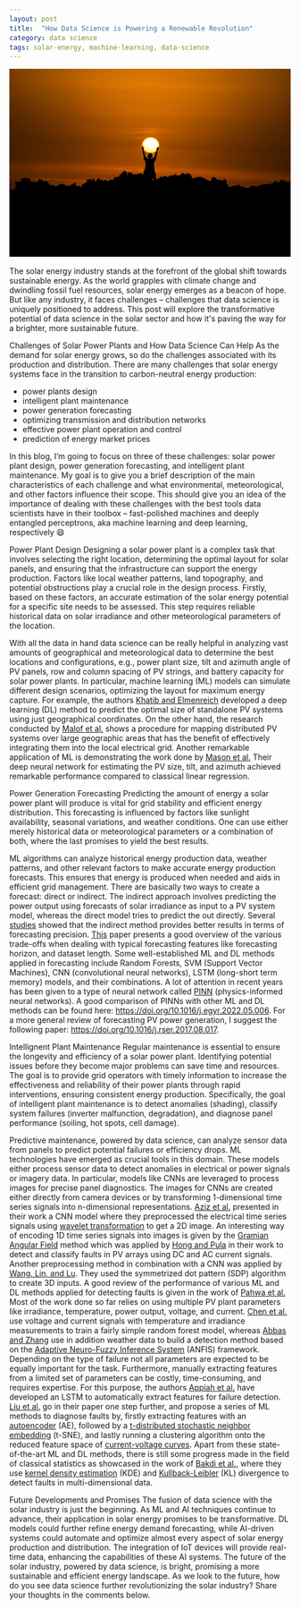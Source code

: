 ```yaml
---
layout: post
title:  "How Data Science is Powering a Renewable Revolution"
category: data science
tags: solar-energy, machine-learning, data-science
---
```

![title image](/assets/2024-03-06-how-data-science-is-powering-a-renewable-revolution/image-1.jpeg)

The solar energy industry stands at the forefront of the global shift towards sustainable energy. As the world grapples with climate change and dwindling fossil fuel resources, solar energy emerges as a beacon of hope. But like any industry, it faces challenges – challenges that data science is uniquely positioned to address. This post will explore the transformative potential of data science in the solar sector and how it's paving the way for a brighter, more sustainable future.

Challenges of Solar Power Plants and How Data Science Can Help
As the demand for solar energy grows, so do the challenges associated with its production and distribution. There are many challenges that solar energy systems face in the transition to carbon-neutral energy production:

* power plants design
* intelligent plant maintenance
* power generation forecasting
* optimizing transmission and distribution networks
* effective power plant operation and control
* prediction of energy market prices

In this blog, I’m going to focus on three of these challenges: solar power plant design, power generation forecasting, and intelligent plant maintenance. My goal is to give you a brief description of the main characteristics of each challenge and what environmental, meteorological, and other factors influence their scope. This should give you an idea of the importance of dealing with these challenges with the best tools data scientists have in their toolbox – fast-polished machines and deeply entangled perceptrons, aka machine learning and deep learning, respectively :smile:

Power Plant Design
Designing a solar power plant is a complex task that involves selecting the right location, determining the optimal layout for solar panels, and ensuring that the infrastructure can support the energy production. Factors like local weather patterns, land topography, and potential obstructions play a crucial role in the design process. Firstly, based on these factors, an accurate estimation of the solar energy potential for a specific site needs to be assessed. This step requires reliable historical data on solar irradiance and other meteorological parameters of the location.

With all the data in hand data science can be really helpful in analyzing vast amounts of geographical and meteorological data to determine the best locations and configurations, e.g., power plant size, tilt and azimuth angle of PV panels, row and column spacing of PV strings, and battery capacity for solar power plants. In particular, machine learning (ML) models can simulate different design scenarios, optimizing the layout for maximum energy capture. For example, the authors [Khatib and Elmenreich](https://doi.org/10.1155/2014/748142) developed a deep learning (DL) method to predict the optimal size of standalone PV systems using just geographical coordinates. On the other hand, the research conducted by [Malof et al.](https://www.researchgate.net/publication/331429328_Mapping_solar_array_location_size_and_capacity_using_deep_learning_and_overhead_imagery) shows a procedure for mapping distributed PV systems over large geographic areas that has the benefit of effectively integrating them into the local electrical grid. Another remarkable application of ML is demonstrating the work done by [Mason et al.](https://doi.org/10.1016/j.solener.2019.11.100) Their deep neural network for estimating the PV size, tilt, and azimuth achieved remarkable performance compared to classical linear regression.

Power Generation Forecasting
Predicting the amount of energy a solar power plant will produce is vital for grid stability and efficient energy distribution. This forecasting is influenced by factors like sunlight availability, seasonal variations, and weather conditions. One can use either merely historical data or meteorological parameters or a combination of both, where the last promises to yield the best results.

ML algorithms can analyze historical energy production data, weather patterns, and other relevant factors to make accurate energy production forecasts. This ensures that energy is produced when needed and aids in efficient grid management. There are basically two ways to create a forecast: direct or indirect. The indirect approach involves predicting the power output using forecasts of solar irradiance as input to a PV system model, whereas the direct model tries to predict the out directly. Several [studies](https://doi.org/10.1016/j.rser.2017.08.017) showed that the indirect method provides better results in terms of forecasting precision. [This](https://doi.org/10.3390%2Fs22239060) paper presents a good overview of the various trade-offs when dealing with typical forecasting features like forecasting horizon, and dataset length. Some well-established ML and DL methods applied in forecasting include Random Forests, SVM (Support Vector Machines), CNN (convolutional neural networks), LSTM (long-short term memory) models, and their combinations. A lot of attention in recent years has been given to a type of neural network called [PINN](https://doi.org/10.3390/s22030749) (physics-informed neural networks). A good comparison of PINNs with other ML and DL methods can be found here: <https://doi.org/10.1016/j.egyr.2022.05.006>. For a more general review of forecasting PV power generation, I suggest the following paper: <https://doi.org/10.1016/j.rser.2017.08.017>.

Intellignent Plant Maintenance
Regular maintenance is essential to ensure the longevity and efficiency of a solar power plant. Identifying potential issues before they become major problems can save time and resources. The goal is to provide grid operators with timely information to increase the effectiveness and reliability of their power plants through rapid interventions, ensuring consistent energy production. Specifically, the goal of intelligent plant maintenance is to detect anomalies (shading), classify system failures (inverter malfunction, degradation), and diagnose panel performance (soiling, hot spots, cell damage).

Predictive maintenance, powered by data science, can analyze sensor data from panels to predict potential failures or efficiency drops. ML technologies have emerged as crucial tools in this domain. These models either process sensor data to detect anomalies in electrical or power signals or imagery data. In particular, models like CNNs are leveraged to process images for precise panel diagnostics. The images for CNNs are created either directly from camera devices or by transforming 1-dimensional time series signals into n-dimensional representations. [Aziz et al.](https://doi.org/10.1109/ACCESS.2020.2977116) presented in their work a CNN model where they preprocessed the electrical time series signals using [wavelet transformation](https://en.wikipedia.org/wiki/Wavelet_transform) to get a 2D image. An interesting way of encoding 1D time series signals into images is given by the [Gramian Angular Field](https://medium.com/analytics-vidhya/encoding-time-series-as-images-b043becbdbf3) method which was applied by [Hong and Pula](https://doi.org/10.1016/j.energy.2022.123391) in their work to detect and classify faults in PV arrays using DC and AC current signals. Another preprocessing method in combination with a CNN was applied by [Wang, Lin, and Lu](https://doi.org/10.3390/en15176449). They used the symmetrized dot pattern (SDP) algorithm to create 3D inputs. A good review of the performance of various ML and DL methods applied for detecting faults is given in the work of [Pahwa et al.](https://doi.org/10.1109/SPIN48934.2020.9071223) Most of the work done so far relies on using multiple PV plant parameters like irradiance, temperature, power output, voltage, and current. [Chen et al.](https://doi.org/10.1016/j.enconman.2018.10.040) use voltage and current signals with temperature and irradiance measurements to train a fairly simple random forest model, whereas [Abbas and Zhang](https://doi.org/10.1016/j.egyr.2021.04.059) use in addition weather data to build a detection method based on the [Adaptive Neuro-Fuzzy Inference System](https://en.wikipedia.org/wiki/Adaptive_neuro_fuzzy_inference_system) (ANFIS) framework. Depending on the type of failure not all parameters are expected to be equally important for the task. Furthermore, manually extracting features from a limited set of parameters can be costly, time-consuming, and requires expertise. For this purpose, the authors [Appiah et al.](https://doi.org/10.1109/ACCESS.2019.2902949) have developed an LSTM to automatically extract features for failure detection. [Liu et al.](https://doi.org/10.1016/j.enconman.2021.114603) go in their paper one step further, and propose a series of ML methods to diagnose faults by, firstly extracting features with an [autoencoder](https://en.wikipedia.org/wiki/Autoencoder) (AE), followed by a [t-distributed stochastic neighbor embedding](https://en.wikipedia.org/wiki/T-distributed_stochastic_neighbor_embedding) (t-SNE), and lastly running a clustering algorithm onto the reduced feature space of [current-voltage curves](https://www.alternative-energy-tutorials.com/photovoltaics/solar-cell-i-v-characteristic.html). Apart from these state-of-the-art ML and DL methods, there is still some progress made in the field of classical statistics as showcased in the work of [Bakdi et al.](https://doi.org/10.1016/j.ijepes.2020.106457), where they use [kernel density estimation](https://en.wikipedia.org/wiki/Kernel_density_estimation) (KDE) and [Kullback-Leibler](https://en.wikipedia.org/wiki/Kullback%E2%80%93Leibler_divergence) (KL) divergence to detect faults in multi-dimensional data.

Future Developments and Promises
The fusion of data science with the solar industry is just the beginning. As ML and AI techniques continue to advance, their application in solar energy promises to be transformative. DL models could further refine energy demand forecasting, while AI-driven systems could automate and optimize almost every aspect of solar energy production and distribution. The integration of IoT devices will provide real-time data, enhancing the capabilities of these AI systems. The future of the solar industry, powered by data science, is bright, promising a more sustainable and efficient energy landscape. As we look to the future, how do you see data science further revolutionizing the solar industry? Share your thoughts in the comments below.
